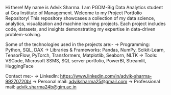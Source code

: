 Hi there! My name is Advik Sharma. I am PGDM-Big Data Analytics student at Goa Institute of Management.
Welcome to my Project Portfolio Repository! This repository showcases a collection of my data science, analytics, visualization and machine learning projects.
Each project includes code, datasets, and insights demonstrating my expertise in data-driven problem-solving.

Some of the technologies used in the projects are:-
    -> Programming: Python, SQL, DAX
    -> Libraries & Frameworks: Pandas, NumPy, Scikit-Learn, TensorFlow, PyTorch, Transformers, Matplotlib, Seaborn, NLTK
    -> Tools: VSCode, Microsoft SSMS, SQL server portfolio, PowerBI, Streamlit, HuggingFace

Contact me:-
    -> LinkedIn: https://www.linkedin.com/in/advik-sharma-99270720b/
    -> Personal mail: adviksharma25@gmail.com
    -> Professional mail: advik.sharma24b@gim.ac.in
